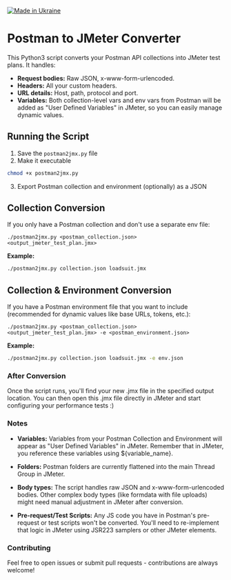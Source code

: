 [![Made in Ukraine](https://img.shields.io/badge/made_in-Ukraine-ffd700.svg?labelColor=0057b7)](https://stand-with-ukraine.pp.ua)

# Postman to JMeter Converter

This Python3 script converts your Postman API collections into JMeter test plans. It handles:

* **Request bodies:** Raw JSON, x-www-form-urlencoded.
* **Headers:** All your custom headers.
* **URL details:** Host, path, protocol and port.
* **Variables:** Both collection-level vars and env vars from Postman will be added as "User Defined Variables" in JMeter, so you can easily manage dynamic values.

## Running the Script
1. Save the `postman2jmx.py` file
2. Make it executable
```Bash
chmod +x postman2jmx.py
```
3. Export Postman collection and environment (optionally) as a JSON

## Collection Conversion
If you only have a Postman collection and don't use a separate env file:

`./postman2jmx.py <postman_collection.json> <output_jmeter_test_plan.jmx>`


**Example:**
```Bash
./postman2jmx.py collection.json loadsuit.jmx
```

## Collection & Environment Conversion
If you have a Postman environment file that you want to include (recommended for dynamic values like base URLs, tokens, etc.):

```./postman2jmx.py <postman_collection.json> <output_jmeter_test_plan.jmx> -e <postman_environment.json>```

**Example:**
```Bash
./postman2jmx.py collection.json loadsuit.jmx -e env.json
```

### After Conversion
Once the script runs, you'll find your new .jmx file in the specified output location. You can then open this .jmx file directly in JMeter and start configuring your performance tests :)

### Notes

* **Variables:** Variables from your Postman Collection and Environment will appear as "User Defined Variables" in JMeter. Remember that in JMeter, you reference these variables using ${variable_name}.

* **Folders:** Postman folders are currently flattened into the main Thread Group in JMeter.

* **Body types:** The script handles raw JSON and x-www-form-urlencoded bodies. Other complex body types (like formdata with file uploads) might need manual adjustment in JMeter after conversion.

* **Pre-request/Test Scripts:** Any JS code you have in Postman's pre-request or test scripts won't be converted. You'll need to re-implement that logic in JMeter using JSR223 samplers or other JMeter elements.

### Contributing

Feel free to open issues or submit pull requests - contributions are always welcome!
